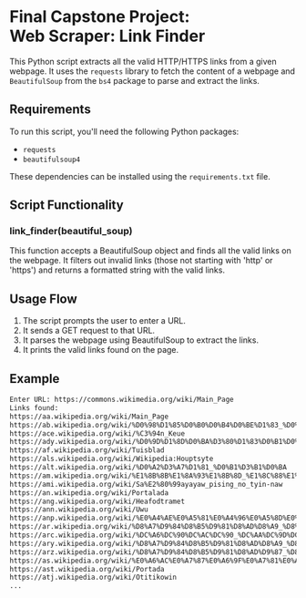 # Final Capstone Project: <br> Web Scraper: Link Finder

This Python script extracts all the valid HTTP/HTTPS links from a given webpage. It uses the `requests` library to fetch the content of a webpage and `BeautifulSoup` from the `bs4` package to parse and extract the links.

## Requirements

To run this script, you'll need the following Python packages:

- `requests`
- `beautifulsoup4`

These dependencies can be installed using the `requirements.txt` file.


## Script Functionality

### link_finder(beautiful_soup)
This function accepts a BeautifulSoup object and finds all the valid links on the webpage. It filters out invalid links (those not starting with 'http' or 'https') and returns a formatted string with the valid links.

## Usage Flow

1. The script prompts the user to enter a URL.
2. It sends a GET request to that URL.
3. It parses the webpage using BeautifulSoup to extract the links.
4. It prints the valid links found on the page.

## Example

```bash
Enter URL: https://commons.wikimedia.org/wiki/Main_Page
Links found:
https://aa.wikipedia.org/wiki/Main_Page
https://ab.wikipedia.org/wiki/%D0%98%D1%85%D0%B0%D0%B4%D0%BE%D1%83_%D0%B0%D0%B4%D0%B0%D2%9F%D1%8C%D0%B0
https://ace.wikipedia.org/wiki/%C3%94n_Keue
https://ady.wikipedia.org/wiki/%D0%9D%D1%8D%D0%BA%D3%80%D1%83%D0%B1%D0%B3%D1%8A%D0%BE_%D1%88%D1%8A%D1%85%D1%8C%D0%B0%D3%80
https://af.wikipedia.org/wiki/Tuisblad
https://als.wikipedia.org/wiki/Wikipedia:Houptsyte
https://alt.wikipedia.org/wiki/%D0%A2%D3%A7%D1%81_%D0%B1%D3%B1%D0%BA
https://am.wikipedia.org/wiki/%E1%8B%8B%E1%8A%93%E1%8B%8D_%E1%8C%88%E1%8C%BD
https://ami.wikipedia.org/wiki/Sa%E2%80%99ayayaw_pising_no_tyin-naw
https://an.wikipedia.org/wiki/Portalada
https://ang.wikipedia.org/wiki/Heafodtramet
https://ann.wikipedia.org/wiki/Uwu
https://anp.wikipedia.org/wiki/%E0%A4%AE%E0%A5%81%E0%A4%96%E0%A5%8D%E0%A4%AF_%E0%A4%AA%E0%A5%83%E0%A4%B7%E0%A5%8D%E0%A4%A0
https://ar.wikipedia.org/wiki/%D8%A7%D9%84%D8%B5%D9%81%D8%AD%D8%A9_%D8%A7%D9%84%D8%B1%D8%A6%D9%8A%D8%B3%D8%A9
https://arc.wikipedia.org/wiki/%DC%A6%DC%90%DC%AC%DC%90_%DC%AA%DC%9D%DC%AB%DC%9D%DC%AC%DC%90
https://ary.wikipedia.org/wiki/%D8%A7%D9%84%D8%B5%D9%81%D8%AD%D8%A9_%D8%A7%D9%84%D9%84%D9%88%D9%84%D8%A7
https://arz.wikipedia.org/wiki/%D8%A7%D9%84%D8%B5%D9%81%D8%AD%D9%87_%D8%A7%D9%84%D8%B1%D8%A6%D9%8A%D8%B3%D9%8A%D9%87
https://as.wikipedia.org/wiki/%E0%A6%AC%E0%A7%87%E0%A6%9F%E0%A7%81%E0%A6%AA%E0%A6%BE%E0%A6%A4
https://ast.wikipedia.org/wiki/Portada
https://atj.wikipedia.org/wiki/Otitikowin
...
